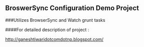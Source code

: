 ## BroswerSync Configuration Demo Project

###Utilizes BrowserSync and Watch grunt tasks


####For detailed description of project : 

http://ganeshtiwaridotcomdotnp.blogspot.com/
